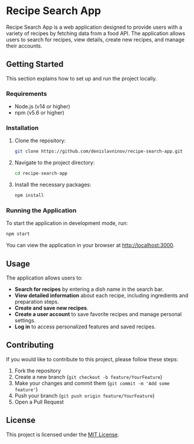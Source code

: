 # Recipe Search App

Recipe Search App is a web application designed to provide users with a variety of recipes by fetching data from a food API. The application allows users to search for recipes, view details, create new recipes, and manage their accounts.

## Getting Started

This section explains how to set up and run the project locally.

### Requirements

- Node.js (v14 or higher)
- npm (v5.6 or higher)

### Installation

1. Clone the repository:
   ```bash
   git clone https://github.com/denislavninov/recipe-search-app.git
   ```
2. Navigate to the project directory:
   ```bash
   cd recipe-search-app
   ```
3. Install the necessary packages:
   ```bash
   npm install
   ```

### Running the Application

To start the application in development mode, run:

```bash
npm start
```

You can view the application in your browser at [http://localhost:3000](http://localhost:3000).

## Usage

The application allows users to:

- **Search for recipes** by entering a dish name in the search bar.
- **View detailed information** about each recipe, including ingredients and preparation steps.
- **Create and save new recipes**.
- **Create a user account** to save favorite recipes and manage personal settings.
- **Log in** to access personalized features and saved recipes.

## Contributing

If you would like to contribute to this project, please follow these steps:

1. Fork the repository
2. Create a new branch (`git checkout -b feature/YourFeature`)
3. Make your changes and commit them (`git commit -m 'Add some feature'`)
4. Push your branch (`git push origin feature/YourFeature`)
5. Open a Pull Request

## License

This project is licensed under the [MIT License](LICENSE).
